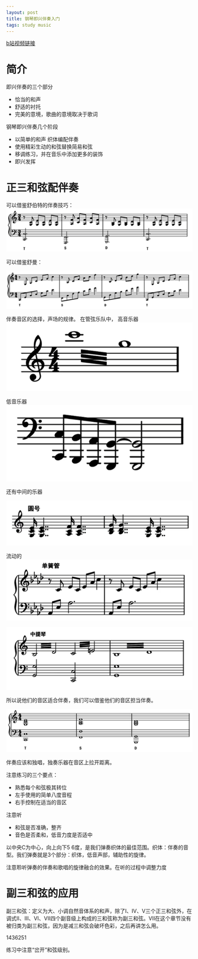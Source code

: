 ```yaml
---
layout: post
title: 钢琴即兴伴奏入门
tags: study music
---
```


[b站视频链接](https://www.bilibili.com/video/BV1yA4y1X7E7/?vd_source=79a9a98a650cba9239d84c28da481b77)

# 简介
即兴伴奏的三个部分
- 恰当的和声
- 舒适的衬托
- 完美的意境，歌曲的意境取决于歌词

钢琴即兴伴奏几个阶段
- 以简单的和声 织体编配伴奏
- 使用精彩生动的和弦替换简易和弦
- 移调练习，并在音乐中添加更多的装饰
- 即兴发挥

# 正三和弦配伴奏
可以借鉴舒伯特的伴奏技巧：
![](/img/xuzhitong/schubert.png)

可以借鉴舒曼：

![](/img/xuzhitong/schumann.png)

伴奏音区的选择，声场的规律。
在管弦乐队中，
高音乐器
![](/img/xuzhitong/gaoyin.png)

低音乐器
![](/img/xuzhitong/diyin.png)

还有中间的乐器

![](/img/xuzhitong/yuanhao.png)

流动的
![](/img/xuzhitong/clarinet.png)

![](/img/xuzhitong/viola.png)


所以说他们的音区适合伴奏，我们可以借鉴他们的音区担当伴奏。

![](/img/xuzhitong/acc.png)

伴奏应该和独唱，独奏乐器在音区上拉开距离。

注意练习的三个要点：
- 熟悉每个和弦极其转位
- 左手使用的简单八度音程
- 右手控制在适当的音区

注意听
- 和弦是否准确，整齐
- 音色是否柔和，低音力度是否适中

以中央C为中心，向上向下5 6度，是我们弹奏织体的最佳范围。织体：伴奏的音型。我们弹奏就是3个部分：织体，低音声部，辅助性的旋律。

注意聆听弹奏的伴奏和歌唱的旋律融合的效果。在听的过程中调整力度

# 副三和弦的应用
副三和弦：定义为大、小调自然音体系的和声，除了Ⅰ、Ⅳ、Ⅴ三个正三和弦外，在调式Ⅱ、Ⅲ、Ⅵ、Ⅶ四个副音级上构成的三和弦称为副三和弦。Ⅶ在这个章节没有被归类为副三和弦，因为是减三和弦会破坏色彩，之后再讲怎么用。

1436251

练习中注意“岔开”和弦级别。